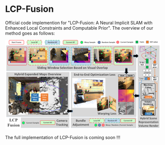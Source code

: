 # LCP-Fusion
Official code implemention for "LCP-Fusion: A Neural Implicit SLAM with Enhanced Local Constraints and Computable Prior". The overview of our method goes as follows:

![image](https://github.com/laliwang/LCP-Fusion/blob/main/Image/Overview.png)

The full implementation of LCP-Fusion is coming soon !!!
